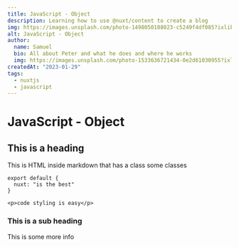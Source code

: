 ```yaml
---
title: JavaScript - Object
description: Learning how to use @nuxt/content to create a blog
img: https://images.unsplash.com/photo-1498050108023-c5249f4df085?ixlib=rb-4.0.3&ixid=MnwxMjA3fDB8MHxwaG90by1wYWdlfHx8fGVufDB8fHx8&auto=format&fit=crop&w=1472&q=80
alt: JavaScript - Object
author: 
  name: Samuel
  bio: All about Peter and what he does and where he works
  img: https://images.unsplash.com/photo-1533636721434-0e2d61030955?ixlib=rb-1.2.1&ixid=eyJhcHBfaWQiOjEyMDd9&auto=format&fit=crop&w=2550&q=80
createdAt: "2023-01-29"
tags: 
  - nuxtjs
  - javascript
---
```


# JavaScript - Object

## This is a heading

<div class="html-content">
  This is HTML inside markdown that has a class some classes
</div>

<info-box>
  <template #info-box>
    <span class="info-text">
        This is a vue component inside markdown using slots with class-name "info-text"
    </span>
    <p>This is a vue component inside markdown using slots with no class-name</p>
  </template>
</info-box>

```js[nuxt.config.js]
export default {
  nuxt: "is the best"
}
```
```html[my-first-blog-post.md]
<p>code styling is easy</p>
```

### This is a sub heading
This is some more info
